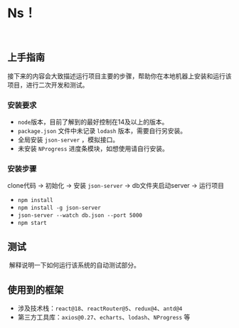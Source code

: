 # Ns！
​	

## 上手指南

​	接下来的内容会大致描述运行项目主要的步骤，帮助你在本地机器上安装和运行该项目，进行二次开发和测试。

### 安装要求

- `node`版本，目前了解到的最好控制在14及以上的版本。
- `package.json` 文件中未记录 `lodash` 版本，需要自行另安装。
- 全局安装 `json-server` ，模拟接口。
- 未安装 `NProgress` 进度条模块，如想使用请自行安装。

### 安装步骤

clone代码  ->  初始化  ->  安装 `json-server`  ->  db文件夹启动server  ->  运行项目

- `npm install`
- `npm install -g json-server`
- `json-server --watch db.json --port 5000`
- `npm start`


## 测试

​	解释说明一下如何运行该系统的自动测试部分。


## 使用到的框架

* 涉及技术栈：`react@18`、`reactRouter@5`、`redux@4`、`antd@4`
* 第三方工具库：`axios@0.27`、`echarts`、`lodash`、`NProgress` 等

